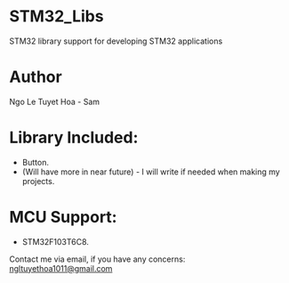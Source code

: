 # STM32_Libs
STM32 library support for developing STM32 applications

# Author
Ngo Le Tuyet Hoa - Sam

# Library Included:
- Button.
- (Will have more in near future) - I will write if needed when making my projects.

# MCU Support:
- STM32F103T6C8.


Contact me via email, if you have any concerns: ngltuyethoa1011@gmail.com
